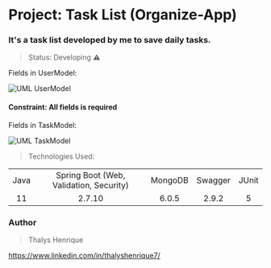 # Project: Task List (Organize-App)

### It's a task list developed by me to save daily tasks.

> Status: Developing ⚠️

Fields in UserModel:

![UML UserModel](https://github.com/thalyshenrique7/organize-app/assets/100730757/b1a4295a-6fb0-4625-9a9a-4c9750556d52)

#### Constraint: All fields is required

Fields in TaskModel:

![UML TaskModel ](https://github.com/thalyshenrique7/organize-app/assets/100730757/9bdadbc5-d57b-4541-97e7-4d763db3da87)

> Technologies Used:

<table>
<tr align="center">
<td>Java</td>
<td>Spring Boot (Web, Validation, Security)</td>
<td>MongoDB</td>
<td>Swagger</td>
<td>JUnit</td>
</tr>

<tr align="center">
<td>11</td>
<td>2.7.10</td>
<td>6.0.5</td>
<td>2.9.2</td>
<td>5</td>
</tr>
</table>

### Author
> Thalys Henrique

https://www.linkedin.com/in/thalyshenrique7/
